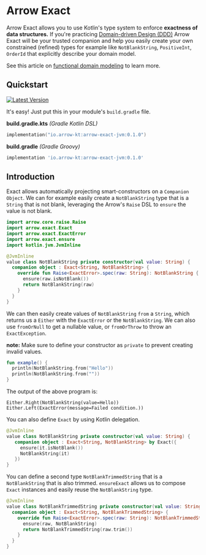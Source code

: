 # Arrow Exact

Arrow Exact allows you to use Kotlin's type system to enforce **exactness of data structures.**
If you're practicing [Domain-driven Design (DDD)](https://en.wikipedia.org/wiki/Domain-driven_design) Arrow Exact will be
your trusted companion and help you easily create your own constrained (refined) types for example like `NotBlankString`, `PositiveInt`, `OrderId` 
that explicitly describe your domain model.

See this article on [functional domain modeling](https://arrow-kt.io/learn/design/domain-modeling/) to learn more.

## Quickstart

[![Latest Version](https://img.shields.io/github/v/release/arrow-kt/arrow-exact)](https://github.com/arrow-kt/arrow-exact/releases/latest)

It's easy! Just put this in your module's `build.gradle` file.

**build.gradle.kts** _(Gradle Kotlin DSL)_
```kotlin
implementation("io.arrow-kt:arrow-exact-jvm:0.1.0")
```

**build.gradle** _(Gradle Groovy)_
```groovy
implementation 'io.arrow-kt:arrow-exact-jvm:0.1.0'
```

## Introduction

<!--- TEST_NAME ReadMeSpec -->

Exact allows automatically projecting smart-constructors on a `Companion Object`. We can for
example easily create a `NotBlankString` type that is a `String` that is not blank, leveraging
the Arrow's `Raise` DSL to `ensure` the value is not blank.

```kotlin
import arrow.core.raise.Raise
import arrow.exact.Exact
import arrow.exact.ExactError
import arrow.exact.ensure
import kotlin.jvm.JvmInline

@JvmInline
value class NotBlankString private constructor(val value: String) { 
  companion object : Exact<String, NotBlankString> {
    override fun Raise<ExactError>.spec(raw: String): NotBlankString { 
      ensure(raw.isNotBlank())
      return NotBlankString(raw)
    }
  }
}
```

We can then easily create values of `NotBlankString` `from` a `String`, which returns us a
`Either` with the `ExactError` or the `NotBlankString`. We can also use `fromOrNull` to get a
nullable value, or `fromOrThrow` to throw an `ExactException`.

**note:** Make sure to define your constructor as `private` to prevent creating invalid values.

```kotlin
fun example() {
  println(NotBlankString.from("Hello"))
  println(NotBlankString.from(""))
}
```

The output of the above program is:

```text
Either.Right(NotBlankString(value=Hello))
Either.Left(ExactError(message=Failed condition.))
```

<!--- KNIT example-readme-01.kt -->
<!--- TEST -->

You can also define `Exact` by using Kotlin delegation.
<!--- INCLUDE
import arrow.exact.Exact
import arrow.exact.ensure
import kotlin.jvm.JvmInline
-->
```kotlin
@JvmInline
value class NotBlankString private constructor(val value: String) {
   companion object : Exact<String, NotBlankString> by Exact({
     ensure(it.isNotBlank())
     NotBlankString(it)
   })
}
```
<!--- KNIT example-readme-02.kt -->

You can define a second type `NotBlankTrimmedString` that is a `NotBlankString` that is also
trimmed. `ensureExact` allows us to compose `Exact` instances and easily
reuse the `NotBlankString` type.
<!--- INCLUDE
import arrow.core.raise.Raise
import arrow.exact.Exact
import arrow.exact.ExactError
import arrow.exact.ensure
import kotlin.jvm.JvmInline

@JvmInline
value class NotBlankString private constructor(val value: String) {
  companion object : Exact<String, NotBlankString> {
    override fun Raise<ExactError>.spec(raw: String): NotBlankString {
      ensure(raw.isNotBlank())
      return NotBlankString(raw)
    }
  }
}
-->

```kotlin
@JvmInline
value class NotBlankTrimmedString private constructor(val value: String) { 
  companion object : Exact<String, NotBlankTrimmedString> { 
    override fun Raise<ExactError>.spec(raw: String): NotBlankTrimmedString { 
      ensure(raw, NotBlankString)
      return NotBlankTrimmedString(raw.trim())
    }
  }
}
```

<!--- KNIT example-readme-03.kt -->
